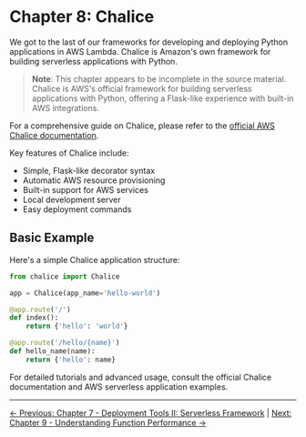 # Chapter 8: Chalice

We got to the last of our frameworks for developing and deploying Python applications in AWS Lambda. Chalice is Amazon's own framework for building serverless applications with Python.

> **Note**: This chapter appears to be incomplete in the source material. Chalice is AWS's official framework for building serverless applications with Python, offering a Flask-like experience with built-in AWS integrations.

For a comprehensive guide on Chalice, please refer to the [official AWS Chalice documentation](https://chalice.readthedocs.io/en/latest/).

Key features of Chalice include:
- Simple, Flask-like decorator syntax
- Automatic AWS resource provisioning
- Built-in support for AWS services
- Local development server
- Easy deployment commands

## Basic Example

Here's a simple Chalice application structure:

```python
from chalice import Chalice

app = Chalice(app_name='hello-world')

@app.route('/')
def index():
    return {'hello': 'world'}

@app.route('/hello/{name}')
def hello_name(name):
    return {'hello': name}
```

For detailed tutorials and advanced usage, consult the official Chalice documentation and AWS serverless application examples.

---

[← Previous: Chapter 7 - Deployment Tools II: Serverless Framework](07-deployment-tools-serverless.md) | [Next: Chapter 9 - Understanding Function Performance →](09-understanding-function-performance.md)